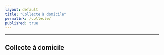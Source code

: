 ```yaml
---
layout: default
title: "Collecte à domicile"
permalink: /collecte/
published: true
---
```




---
## Collecte à domicile

